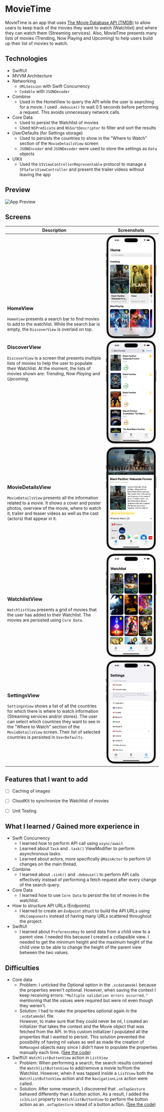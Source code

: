 # MovieTime

MovieTime is an app that uses [The Movie Database API (TMDB)](https://developers.themoviedb.org/3) to allow users to keep track of the movies they want to watch (Watchlist) and where they can watch them (Streaming services). Also, MovieTime presents many lists of movies (Trending, Now Playing and Upcoming) to help users build up their list of movies to watch.


## Technologies
- SwiftUI
- MVVM Architecture
- Networking
	- `URLSession` with Swift Concurrency
	- `Codable` with `JSONDecoder`
- Combine
	- Used in the HomeView to query the API while the user is searching for a movie. I used `.debouce()` to wait 0.5 seconds before performing a request. This avoids unnecessary network calls.
- Core Data
	- Used to persist the Watchlist of movies
	- Used `NSPredicate` and `NSSortDescriptor` to filter and sort the results
- UserDefaults (for Settings storage)
	- Used to persists the countries to show in the "Where to Watch" section of the `MovieDetailsView` screen
	- `JSONEncoder` and `JSONDecoder` were used to store the settings as `Data` objects
- UIKit
	- Used the `UIViewControllerRepresentable` protocol to manage a `SFSafariViewController` and present the trailer videos without leaving the app


## Preview
![App Preview](Demo/Preview+Background.gif)


## Screens
<table>
	<thead>
		<th>Description</th>
		<th>Screenshots</th>
	</thead>
	<tbody>
		<tr>
			<td>
				<h3>HomeView</h3>
				<code>HomeView</code> presents a search bar to find movies to add to the watchlist. While the search bar is empty, the <code>DiscoverView</code> is overlaid on top.<br><br>
				<h3>DiscoverView</h3>
				<code>DiscoverView</code> is a screen that presents multiple lists of movies to help the user to populate their Watchlist. At the moment, the lists of movies shown are: <em>Trending</em>, <em>Now Playing</em> and <em>Upcoming</em>.
			</td>
			<td>
				<img src="Demo/Thumbnails/HomeView.png" alt="HomeView Screen" />
                <img src="Demo/Thumbnails/HomeView+Search.png" alt="HomeView with Search Screen" />
			</td>
		</tr>
		<tr>
			<td>
				<h3>MovieDetailsView</h3>
				<code>MovieDetailsView</code> presents all the information related to a movie. It shows a cover and poster photos, overview of the movie, where to watch it, trailer and teaser videos as well as the cast (actors) that appear in it.
			</td>
			<td>
				<img src="Demo/Thumbnails/MovieDetailsView.png" alt="MovieDetailsView Screen" />
			</td>
		</tr>
		<tr>
			<td>
				<h3>WatchlistView</h3>
				<code>WatchlistView</code> presents a grid of movies that the user has added to their Watchlist. The movies are persisted using <code>Core Data</code>.
			</td>
			<td>
				<img src="Demo/Thumbnails/WatchlistView.png" alt="WatchlistView Screen" />
			</td>
		</tr>
		<tr>
			<td>
				<h3>SettingsView</h3>
				<code>SettingsView</code> shows a list of all the countries for which there is where to watch information (Streaming services and/or stores). The user can select which countries they want to see in the "Where to Watch" section of the <code>MovieDetailsView</code> screen. Their list of selected countries is persisted in <code>UserDefaults</code>.
			</td>
			<td>
				<img src="Demo/Thumbnails/SettingsView.png" alt="SettingsView Screen" />
			</td>
		</tr>
	</tbody>
</table>


## Features that I want to add
- [ ] Caching of images
- [ ] CloudKit to synchronize the Watchlist of movies
- [ ] Unit Testing


## What I learned / Gained more experience in
- Swift Concurrency
	- I learned how to perform API call using `async/await`
	- Learned about `Task` and `.task()` ViewModifier to perform asynchronous tasks.
	- Learned about actors, more specifically `@MainActor` to perform UI changes on the main thread.
- Combine
	- I learned about `.sink()` and `.debouse()` to perform API calls effectively instead of performing a fetch request after every change of the search query.
- Core Data
	- I learned how to use `Core Data` to persist the list of movies in the watchlist.
- How to structure API URLs (Endpoints)
	- I learned to create an `Endpoint` struct to build the API URLs using `URLComponents` instead of having many URLs scattered throughout the project.
- SwiftUI
	- I learned about `PreferenceKey` to send data from a child view to a parent view. I needed this because I created a collapsible view. I needed to get the minimum height and the maximum height of the child view to be able to change the height of the parent view between the two values.


## Difficulties
- Core data
	- Problem: I unticked the Optional option in the `.xcdatamodel` because the properties weren't optional. However, when saving the context I keep receiving errors: `"Multiple validation errors occurred."` mentioning that the values were required but were nil even though they weren't.
	- Solution: I had to make the properties optional again in the `.xcdatamodel` file.  
	However, to make sure that they could never be nil, I created an initializer that takes the context and the Movie object that was fetched from the API. In this custom initializer I populated all the properties that I wanted to persist. This solution prevented the possibility of having nil values as well as made the creation of `NSManaged` objects easy since I didn't have to populate the properties manually each time. ([See the code](https://github.com/andavazgar/MovieTime/blob/0d0bfb9950746bbc7ce05045164ff7005ad544e5/MovieTime/Core%20Data/WatchlistMovie.swift#L38-L52))
- SwiftUI: `WatchlistButtonView` action in `ListView`
	- Problem: When performing a search, the search results contained the `WatchlistButtonView` to add/remove a movie to/from the Watchlist. However, when it was tapped inside a `ListView` both the `WatchlistButtonView` action and the `NavigationLink` action were called.
	- Solution: After some research, I discovered that `.onTapGesture` behaved differently than a button action. As a result, I added the `isInList` property to `WatchlistButtonView` to perform the button action as an `.onTapGesture` istead of a button action. ([See the code](https://github.com/andavazgar/MovieTime/blob/0d0bfb9950746bbc7ce05045164ff7005ad544e5/MovieTime/Views/Components/WatchlistButtonView.swift#L28-L42))
